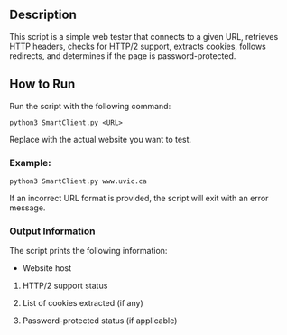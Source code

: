 ## Description

This script is a simple web tester that connects to a given URL, retrieves HTTP headers, checks for HTTP/2 support, extracts cookies, follows redirects, and determines if the page is password-protected.

## How to Run

Run the script with the following command:

```
python3 SmartClient.py <URL>
```

Replace <URL> with the actual website you want to test.

### Example:

```
python3 SmartClient.py www.uvic.ca
```

If an incorrect URL format is provided, the script will exit with an error message.

### Output Information

The script prints the following information:

* Website host

1. HTTP/2 support status

2. List of cookies extracted (if any)

3. Password-protected status (if applicable)
